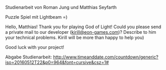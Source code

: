 Studienarbeit von Roman Jung und Matthias Seyfarth

Puzzle Spiel mit Lightbeam =)

Hello, Matthias! Thank you for playing God of Light! Could you please send a private mail to our developer (kirill@eon-games.com)? Describe to him your technical problems. Kirill will be more than happy to help you)

Good luck with your project!


Abgabe Studienarbeit:
http://www.timeanddate.com/countdown/generic?iso=20160512T22&p0=964&font=cursive&csz=1#

